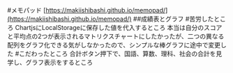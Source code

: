 #メモパッド
[https://makiishibashi.github.io/memopad/](https://makiishibashi.github.io/memopad/)
##成績表とグラフ
#苦労したところ
ChartjsにLocalStorageに保存した値を代入するところ
本当は自分のスコアと平均点の2つが表示されるマトリクスチャートにしたかったが、二つの異なる配列をグラフ化できる気がしなかったので、シンプルな棒グラフに途中で変更した
#こだわったところ
合計ボタン押下で、国語、算数、理科、社会の合計を見学し、グラフ表示をするところ
